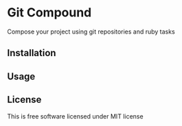 # Git Compound

Compose your project using git repositories and ruby tasks

## Installation


## Usage


## License

This is free software licensed under MIT license
